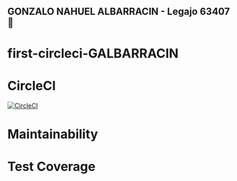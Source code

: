 ## GONZALO NAHUEL ALBARRACIN - Legajo 63407 :orangutan:

# first-circleci-GALBARRACIN

# CircleCI
[![CircleCI](https://dl.circleci.com/status-badge/img/gh/um-computacion-tm/first-circleci-GALBARRACIN/tree/main.svg?style=svg)](https://dl.circleci.com/status-badge/redirect/gh/um-computacion-tm/first-circleci-GALBARRACIN/tree/main)

# Maintainability

# Test Coverage
